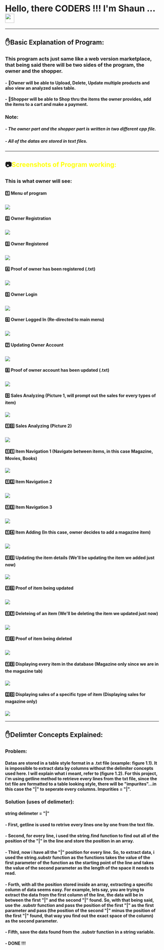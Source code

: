 # Hello, there CODERS !!! I'm Shaun ... <img src="https://raw.githubusercontent.com/MartinHeinz/MartinHeinz/master/wave.gif" width="30px">

---

## :raised_hand:Basic Explanation of Program:

### This program acts just same like a web version marketplace, that being said there will be two sides of the program, the owner and the shopper. 
####  - :older_man:Owner will be able to Upload, Delete, Update multiple products and also view an analyzed sales table.
####  - :boy:Shopper will be able to Shop thru the items the owner provides, add the items to a cart and make a payment.

### Note:
##### - The owner part and the shopper part is written in two different cpp file.
##### - All of the datas are stored in text files.

---

## :camera:<span style="color: yellow">Screenshots of Program working:</span>

### This is what owner will see:

#### :one: Menu of program 
### <img src = "https://github.com/Shaunmak1214/MarketPlace-Platform-C-Plus-Plus/blob/master/Screenshots/menu.png">

#### :two: Owner Registration
### <img src = "https://github.com/Shaunmak1214/MarketPlace-Platform-C-Plus-Plus/blob/master/Screenshots/ownerRegistration.png">

#### :three: Owner Registered
### <img src = "https://github.com/Shaunmak1214/MarketPlace-Platform-C-Plus-Plus/blob/master/Screenshots/ownerRegistered.png">

#### :four: Proof of owner has been registered (.txt)
### <img src = "https://github.com/Shaunmak1214/MarketPlace-Platform-C-Plus-Plus/blob/master/Screenshots/ownerRegisteredtxt.png">

#### :five: Owner Login
### <img src = "https://github.com/Shaunmak1214/MarketPlace-Platform-C-Plus-Plus/blob/master/Screenshots/ownerLogin.png">

#### :six: Owner Logged In (Re-directed to main menu)
### <img src = "https://github.com/Shaunmak1214/MarketPlace-Platform-C-Plus-Plus/blob/master/Screenshots/ownerLoggedIn.png">

#### :seven: Updating Owner Account
### <img src = "https://github.com/Shaunmak1214/MarketPlace-Platform-C-Plus-Plus/blob/master/Screenshots/ownerAccountUpdate.png">

#### :eight: Proof of owner account has been updated (.txt)
### <img src = "https://github.com/Shaunmak1214/MarketPlace-Platform-C-Plus-Plus/blob/master/Screenshots/ownerAccountUpdatetxt.png">

#### :nine: Sales Analyzing (Picture 1, will prompt out the sales for every types of item)
### <img src = "https://github.com/Shaunmak1214/MarketPlace-Platform-C-Plus-Plus/blob/master/Screenshots/salesAnalyze1.png">

#### :one::zero: Sales Analyzing (Picture 2)
### <img src = "https://github.com/Shaunmak1214/MarketPlace-Platform-C-Plus-Plus/blob/master/Screenshots/salesAnalyze2.png">

#### :one::one: Item Navigation 1 (Navigate between items, in this case Magazine, Movies, Books)
### <img src = "https://github.com/Shaunmak1214/MarketPlace-Platform-C-Plus-Plus/blob/master/Screenshots/itemNav1.png">

#### :one::two: Item Navigation 2
### <img src = "https://github.com/Shaunmak1214/MarketPlace-Platform-C-Plus-Plus/blob/master/Screenshots/itemNav2.png">

#### :one::three: Item Navigation 3
### <img src = "https://github.com/Shaunmak1214/MarketPlace-Platform-C-Plus-Plus/blob/master/Screenshots/itemNav3.png">

#### :one::four: Item Adding (In this case, owner decides to add a magazine item)
### <img src = "https://github.com/Shaunmak1214/MarketPlace-Platform-C-Plus-Plus/blob/master/Screenshots/addItem.png">

#### :one::five: Updating the item details (We'll be updating the item we added just now)
### <img src = "https://github.com/Shaunmak1214/MarketPlace-Platform-C-Plus-Plus/blob/master/Screenshots/updateItem.png">

#### :one::six: Proof of item being updated
### <img src = "https://github.com/Shaunmak1214/MarketPlace-Platform-C-Plus-Plus/blob/master/Screenshots/updateItemtxt.png">

#### :one::seven: Deleteing of an item (We'll be deleting the item we updated just now)
### <img src = "https://github.com/Shaunmak1214/MarketPlace-Platform-C-Plus-Plus/blob/master/Screenshots/deleteItem.png">

#### :one::eight: Proof of item being deleted
### <img src = "https://github.com/Shaunmak1214/MarketPlace-Platform-C-Plus-Plus/blob/master/Screenshots/deleteItemtxt.png">

#### :one::nine: Displaying every item in the database (Magazine only since we are in the magazine tab)
### <img src = "https://github.com/Shaunmak1214/MarketPlace-Platform-C-Plus-Plus/blob/master/Screenshots/itemDisplay.png">

#### :two::zero: Displaying sales of a specific type of item (Displaying sales for magazine only)
### <img src = "https://github.com/Shaunmak1214/MarketPlace-Platform-C-Plus-Plus/blob/master/Screenshots/salesDisplay.png">

---

## :raised_hand:Delimter Concepts Explained:

### Problem: 
#### Datas are stored in a table style format in a .txt file (example: figure 1.1). It is impossible to extract data by columns without the delimiter concepts used here. I will explain what i meant, refer to (figure 1.2). For this project, i'm using getline method to retrieve every lines from the txt file, since the txt file are formatted to a table looking style, there will be "impurites"...in this case the "|" to seperate every columns. Impurities = "|".

### Solution (uses of delimeter):
#### string delimeter = "|"
#### - First, getline is used to retrive every lines one by one from the text file.
#### - Second, for every line, i used the string.find function to find out all of the position of the "|" in the line and store the position in an array.
#### - Third, now i have all the "|" position for every line. So, to extract data, i used the string.substr function as the functions takes the value of the first parameter of the function as the starting point of the line and takes the value of the second parameter as the length of the space it needs to read. 
#### - Forth, with all the position stored inside an array, extracting a specific column of data seems easy. For example, lets say, you are trying to extract the data from the first column of the line, the data will be in between the first "|" and the second "|" found. So, with that being said, use the .substr function and pass the position of the first "|" as the first parameter and pass (the position of the second "|" minus the position of the first "|" found, that way you find out the exact space of the column) as the second parameter.
#### - Fifth, save the data found from the .substr function in a string variable.
#### - DONE !!!


